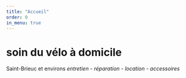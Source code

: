 ```yaml
---
title: "Accueil"
order: 0
in_menu: true
---
```

# soin du vélo à domicile

Saint-Brieuc et environs
_entretien - réparation - location - accessoires_ 